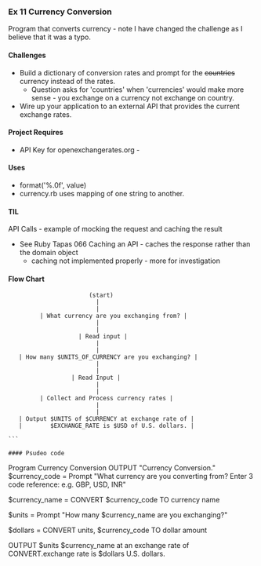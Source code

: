 ### Ex 11 Currency Conversion

Program that converts currency - note I have changed the challenge as I believe that it was a typo.

#### Challenges
* Build a dictionary of conversion rates and prompt for the ~~countries~~ currency instead of the rates.
  - Question asks for 'countries' when 'currencies' would make more sense - you exchange on a currency
    not exchange on country. 
* Wire up your application to an external API that provides the current exchange rates.

#### Project Requires
* API Key for openexchangerates.org - 


#### Uses
* format('%.0f', value)
* currency.rb uses mapping of one string to another.

#### TIL

API Calls - example of mocking the request and caching the result
  - See Ruby Tapas 066 Caching an API - caches the response rather than the domain object
    - caching not implemented properly - more for investigation

#### Flow Chart


````
                       (start)
                         |
                         |
         | What currency are you exchanging from? |
                         |
                         |
                    | Read input |
                         |
                         |
   | How many $UNITS_OF_CURRENCY are you exchanging? |
                         |
                         |
                  | Read Input |
                         |
                         |
         | Collect and Process currency rates |
                         |
                         |
   | Output $UNITS of $CURRENCY at exchange rate of |
   |        $EXCHANGE_RATE is $USD of U.S. dollars. |

```

#### Psudeo code

````
Program Currency Conversion
  OUTPUT "Currency Conversion."
  $currency_code = Prompt "What currency are you converting from? Enter 3 code reference: e.g. GBP, USD, INR"

  $currency_name = CONVERT $currency_code TO currency name 

  $units = Prompt "How many $currency_name are you exchanging?"

  $dollars = CONVERT units, $currency_code TO dollar amount


  OUTPUT $units $currency_name at an exchange rate of  CONVERT.exchange rate
  is $dollars U.S. dollars.

````
